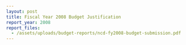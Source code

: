 ```yaml
---
layout: post
title: Fiscal Year 2008 Budget Justification
report_year: 2008
report_files:
  - /assets/uploads/budget-reports/ncd-fy2008-budget-submission.pdf
---
```

